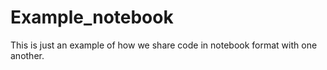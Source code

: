 # Example_notebook
This is just an example of how we share code in notebook format with one another.
